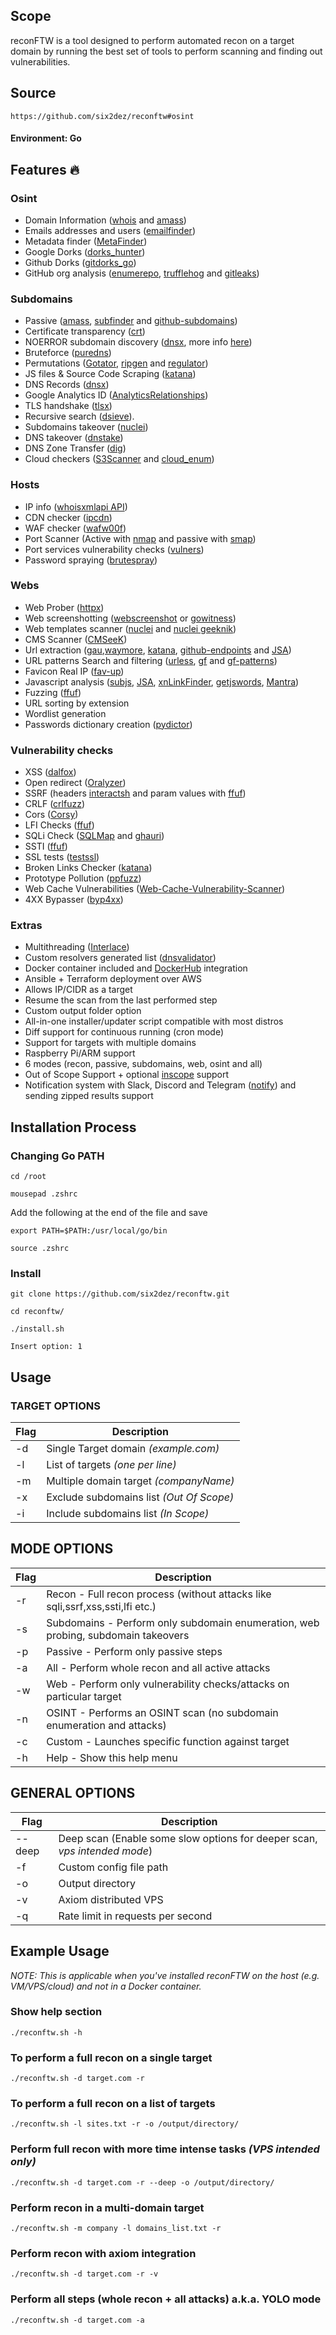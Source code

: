 ## Scope
reconFTW is a tool designed to perform automated recon on a target domain by running the best set of tools to perform scanning and finding out vulnerabilities.

## Source

```
https://github.com/six2dez/reconftw#osint
```
#### Environment: Go

## Features 🔥

### Osint
- Domain Information ([whois](https://github.com/rfc1036/whois) and [amass](https://github.com/OWASP/Amass))
- Emails addresses and users ([emailfinder](https://github.com/Josue87/EmailFinder))
- Metadata finder ([MetaFinder](https://github.com/Josue87/MetaFinder))
- Google Dorks ([dorks_hunter](https://github.com/six2dez/dorks_hunter))
- Github Dorks ([gitdorks_go](https://github.com/damit5/gitdorks_go))
- GitHub org analysis ([enumerepo](https://github.com/trickest/enumerepo), [trufflehog](https://github.com/trufflesecurity/trufflehog) and [gitleaks](https://github.com/gitleaks/gitleaks))

### Subdomains
- Passive ([amass](https://github.com/OWASP/Amass), [subfinder](https://github.com/projectdiscovery/subfinder) and [github-subdomains](https://github.com/gwen001/github-subdomains))
- Certificate transparency ([crt](https://github.com/cemulus/crt))
- NOERROR subdomain discovery ([dnsx](https://github.com/projectdiscovery/dnsx), more info [here](https://www.securesystems.de/blog/enhancing-subdomain-enumeration-ents-and-noerror/))
- Bruteforce ([puredns](https://github.com/d3mondev/puredns))
- Permutations ([Gotator](https://github.com/Josue87/gotator), [ripgen](https://github.com/resyncgg/ripgen) and [regulator](https://github.com/cramppet/regulator))
- JS files & Source Code Scraping ([katana](https://github.com/projectdiscovery/katana))
- DNS Records ([dnsx](https://github.com/projectdiscovery/dnsx))
- Google Analytics ID ([AnalyticsRelationships](https://github.com/Josue87/AnalyticsRelationships))
- TLS handshake ([tlsx](https://github.com/projectdiscovery/tlsx))
- Recursive search ([dsieve](https://github.com/trickest/dsieve)).
- Subdomains takeover ([nuclei](https://github.com/projectdiscovery/nuclei))
- DNS takeover ([dnstake](https://github.com/pwnesia/dnstake))
- DNS Zone Transfer ([dig](https://linux.die.net/man/1/dig))
- Cloud checkers ([S3Scanner](https://github.com/sa7mon/S3Scanner) and [cloud_enum](https://github.com/initstring/cloud_enum))

### Hosts
- IP info ([whoisxmlapi API](https://www.whoisxmlapi.com/))
- CDN checker ([ipcdn](https://github.com/six2dez/ipcdn))
- WAF checker ([wafw00f](https://github.com/EnableSecurity/wafw00f))
- Port Scanner (Active with [nmap](https://github.com/nmap/nmap) and passive with [smap](https://github.com/s0md3v/Smap))
- Port services vulnerability checks ([vulners](https://github.com/vulnersCom/nmap-vulners))
- Password spraying ([brutespray](https://github.com/x90skysn3k/brutespray))

### Webs
- Web Prober ([httpx](https://github.com/projectdiscovery/httpx))
- Web screenshotting ([webscreenshot](https://github.com/maaaaz/webscreenshot) or [gowitness](https://github.com/sensepost/gowitness))
- Web templates scanner ([nuclei](https://github.com/projectdiscovery/nuclei) and [nuclei geeknik](https://github.com/geeknik/the-nuclei-templates.git))
- CMS Scanner ([CMSeeK](https://github.com/Tuhinshubhra/CMSeeK))
- Url extraction ([gau](https://github.com/lc/gau),[waymore](https://github.com/xnl-h4ck3r/waymore), [katana](https://github.com/projectdiscovery/katana), [github-endpoints](https://gist.github.com/six2dez/d1d516b606557526e9a78d7dd49cacd3) and [JSA](https://github.com/w9w/JSA))
- URL patterns Search and filtering ([urless](https://github.com/xnl-h4ck3r/urless), [gf](https://github.com/tomnomnom/gf) and [gf-patterns](https://github.com/1ndianl33t/Gf-Patterns))
- Favicon Real IP ([fav-up](https://github.com/pielco11/fav-up))
- Javascript analysis ([subjs](https://github.com/lc/subjs), [JSA](https://github.com/w9w/JSA), [xnLinkFinder](https://github.com/xnl-h4ck3r/xnLinkFinder), [getjswords](https://github.com/m4ll0k/BBTz), [Mantra](https://github.com/MrEmpy/Mantra))
- Fuzzing ([ffuf](https://github.com/ffuf/ffuf))
- URL sorting by extension
- Wordlist generation
- Passwords dictionary creation ([pydictor](https://github.com/LandGrey/pydictor))

### Vulnerability checks
- XSS ([dalfox](https://github.com/hahwul/dalfox))
- Open redirect ([Oralyzer](https://github.com/r0075h3ll/Oralyzer))
- SSRF (headers [interactsh](https://github.com/projectdiscovery/interactsh) and param values with [ffuf](https://github.com/ffuf/ffuf))
- CRLF ([crlfuzz](https://github.com/dwisiswant0/crlfuzz))
- Cors ([Corsy](https://github.com/s0md3v/Corsy))
- LFI Checks ([ffuf](https://github.com/ffuf/ffuf))
- SQLi Check ([SQLMap](https://github.com/sqlmapproject/sqlmap) and [ghauri](https://github.com/r0oth3x49/ghauri))
- SSTI ([ffuf](https://github.com/ffuf/ffuf))
- SSL tests ([testssl](https://github.com/drwetter/testssl.sh))
- Broken Links Checker ([katana](https://github.com/projectdiscovery/katana))
- Prototype Pollution ([ppfuzz](https://github.com/dwisiswant0/ppfuzz))
- Web Cache Vulnerabilities ([Web-Cache-Vulnerability-Scanner](https://github.com/Hackmanit/Web-Cache-Vulnerability-Scanner))
- 4XX Bypasser ([byp4xx](https://github.com/lobuhi/byp4xx))

### Extras
- Multithreading ([Interlace](https://github.com/codingo/Interlace))
- Custom resolvers generated list ([dnsvalidator](https://github.com/vortexau/dnsvalidator))
- Docker container included and [DockerHub](https://hub.docker.com/r/six2dez/reconftw) integration
- Ansible + Terraform deployment over AWS
- Allows IP/CIDR as a target
- Resume the scan from the last performed step
- Custom output folder option
- All-in-one installer/updater script compatible with most distros
- Diff support for continuous running (cron mode)
- Support for targets with multiple domains
- Raspberry Pi/ARM support
- 6 modes (recon, passive, subdomains, web, osint and all)
- Out of Scope Support + optional [inscope](https://github.com/tomnomnom/hacks/tree/master/inscope) support
- Notification system with Slack, Discord and Telegram ([notify](https://github.com/projectdiscovery/notify)) and sending zipped results support


## Installation Process

### Changing Go PATH
```
cd /root
```

```
mousepad .zshrc
```

Add the following at the end of the file and save
```
export PATH=$PATH:/usr/local/go/bin
```

```
source .zshrc
```

### Install

```
git clone https://github.com/six2dez/reconftw.git
```

```
cd reconftw/
```

```
./install.sh
```

```
Insert option: 1
```

## Usage

### TARGET OPTIONS
|Flag|Description|
|---|---|
|-d|Single Target domain _(example.com)_|
|-l|List of targets _(one per line)_|
|-m|Multiple domain target _(companyName)_|
|-x|Exclude subdomains list _(Out Of Scope)_|
|-i|Include subdomains list _(In Scope)_|

## MODE OPTIONS
|Flag|Description|
|---|---|
|-r|Recon - Full recon process (without attacks like sqli,ssrf,xss,ssti,lfi etc.)|
|-s|Subdomains - Perform only subdomain enumeration, web probing, subdomain takeovers|
|-p|Passive - Perform only passive steps|
|-a|All - Perform whole recon and all active attacks|
|-w|Web - Perform only vulnerability checks/attacks on particular target|
|-n|OSINT - Performs an OSINT scan (no subdomain enumeration and attacks)|
|-c|Custom - Launches specific function against target|
|-h|Help - Show this help menu|

## GENERAL OPTIONS
|Flag|Description|
|---|---|
|--deep|Deep scan (Enable some slow options for deeper scan, _vps intended mode_)|
|-f|Custom config file path|
|-o|Output directory|
|-v|Axiom distributed VPS|
|-q|Rate limit in requests per second|

## Example Usage

*NOTE: This is applicable when you've installed reconFTW on the host (e.g. VM/VPS/cloud) and not in a Docker container.*

### Show help section
```
./reconftw.sh -h
```

### To perform a full recon on a single target
```
./reconftw.sh -d target.com -r
```

### To perform a full recon on a list of targets
```
./reconftw.sh -l sites.txt -r -o /output/directory/
```

### Perform full recon with more time intense tasks _(VPS intended only)_
```
./reconftw.sh -d target.com -r --deep -o /output/directory/
```

### Perform recon in a multi-domain target
```
./reconftw.sh -m company -l domains_list.txt -r
```

### Perform recon with axiom integration
```
./reconftw.sh -d target.com -r -v
```

### Perform all steps (whole recon + all attacks) a.k.a. YOLO mode
```
./reconftw.sh -d target.com -a
```




